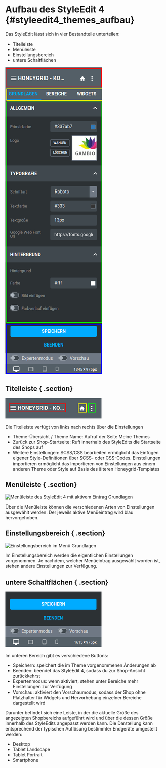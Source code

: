 # Aufbau des StyleEdit 4 {#styleedit4_themes_aufbau}

Das StyleEdit lässt sich in vier Bestandteile unterteilen:

-   Titelleiste
-   Menüleiste
-   Einstellungsbereich
-   untere Schaltflächen

![](Bilder/styleedit4/se4_0006_styleEditBereiche.png "Bestandteile des StyleEdit 4")

## Titelleiste { .section}

![](Bilder/styleedit4/se4_0007_styleEditTitelleiste.png "Titelleiste des StyleEdit 4")

Die Titelleiste verfügt von links nach rechts über die Einstellungen

-   Theme-Übersicht / Theme Name: Aufruf der Seite Meine Themes
-   Zurück zur Shop-Startseite: Ruft innerhalb des StyleEdits die Startseite des Shops auf
-   Weitere Einstellungen: SCSS/CSS bearbeiten ermöglicht das Einfügen eigener Style-Definitionen über SCSS- oder CSS-Codes. Einstellungen importieren ermöglicht das Importieren von Einstellungen aus einem anderen Theme oder Style auf Basis des älteren Honeygrid-Templates

## Menüleiste { .section}

![](Bilder/styleedit4/se4_0078_styleEditMenueleiste.png "Menüleiste des StyleEdit 4 mit aktivem Eintrag
        Grundlagen ")

Über die Menüleiste können die verschiedenen Arten von Einstellungen ausgewählt werden. Der jeweils aktive Menüeintrag wird blau hervorgehoben.

## Einstellungsbereich { .section}

![](Bilder/styleedit4/se4_0079_styleEditEinstellungsbereich.png "Einstellungsbereich im Menü
        Grundlagen")

Im Einstellungsbereich werden die eigentlichen Einstellungen vorgenommen. Je nachdem, welcher Menüeintrag ausgewählt worden ist, stehen andere Einstellungen zur Verfügung.

## untere Schaltflächen { .section}

![](Bilder/styleedit4/se4_0080_styleEditUntereSchaltflaechen.png "Schaltflächen im unteren Teil des StyleEdit 4")

Im unteren Bereich gibt es verschiedene Buttons:

-   Speichern: speichert die im Theme vorgenommenen Änderungen ab
-   Beenden: beendet das StyleEdit 4, sodass du zur Shop-Ansicht zurückkehrst
-   Expertenmodus: wenn aktiviert, stehen unter Bereiche mehr Einstellungen zur Verfügung
-   Vorschau: aktiviert den Vorschaumodus, sodass der Shop ohne Platzhalter für Widgets und Hervorhebung einzelner Bereiche dargestellt wird

Darunter befindet sich eine Leiste, in der die aktuelle Größe des angezeigten Shopbereichs aufgeführt wird und über die dessen Größe innerhalb des StyleEdits angepasst werden kann. Die Darstellung kann entsprechend der typischen Auflösung bestimmter Endgeräte umgestellt werden:

-   Desktop
-   Tablet Landscape
-   Tablet Portrait
-   Smartphone



